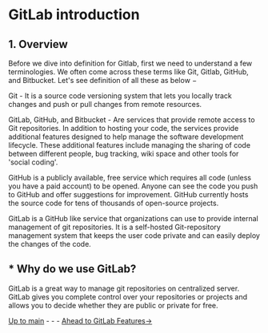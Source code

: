 # GitLab introduction 

## 1. Overview 

Before we dive into definition for Gitlab, first we need to understand a few terminologies. We often come across these terms like Git, Gitlab, GitHub, and Bitbucket. Let's see definition of all these as below − 

Git - It is a source code versioning system that lets you locally track changes and push or pull changes from remote resources. 

GitLab, GitHub, and Bitbucket - Are services that provide remote access to Git repositories. In addition to hosting your code, the services provide additional features designed to help manage the software development lifecycle. These additional features include managing the sharing of code between different people, bug tracking, wiki space and other tools for 'social coding'. 

GitHub is a publicly available, free service which requires all code (unless you have a paid account) to be opened. Anyone can see the code you push to GitHub and offer suggestions for improvement. GitHub currently hosts the source code for tens of thousands of open-source projects. 

GitLab is a GitHub like service that organizations can use to provide internal management of git repositories. It is a self-hosted Git-repository management system that keeps the user code private and can easily deploy the changes of the code. 

## \* Why do we use GitLab?  

GitLab is a great way to manage git repositories on centralized server. GitLab gives you complete control over your repositories or projects and allows you to decide whether they are public or private for free. 



[Up to main](../main.md) - - - [Ahead to GitLab Features->](../GitLab_Overview/Features.md)



